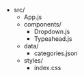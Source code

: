 - src/
  - App.js
  - components/
    - Dropdown.js
    - Typeahead.js
  - data/
    - categories.json
  - styles/
    - index.css
